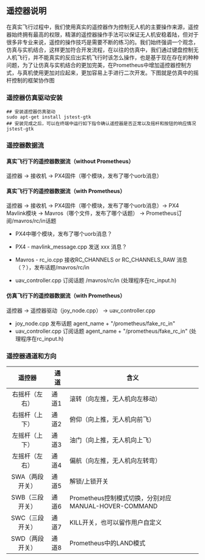 ## 遥控器说明

在真实飞行过程中，我们使用真实的遥控器作为控制无人机的主要操作来源，遥控器始终拥有最高的权限，精湛的遥控器操作手法可以保证无人机安稳着陆，但对于很多非专业来说，遥控的操作技巧是需要不断的练习的。我们始终强调一个观念，仿真与实机结合，这样更加符合开发流程，在以往的仿真中，我们通过键盘控制无人机飞行，并不能真实的反应出实机飞行时该怎么操作，也是基于现在存在的种种问题，为了让仿真与实机结合的更加完美，在Prometheus中增加遥控器控制方式，与真机使用更加对应起来，更加容易上手进行二次开发。下图就是仿真中的摇杆控制的框架协作图

### 遥控器仿真驱动安装

```shell
## 安装遥控器仿真驱动
sudo apt-get install jstest-gtk
## 安装完成之后，可以在终端中运行如下指令确认遥控器是否正常以及摇杆和按钮的响应情况
jstest-gtk
```

### 遥控器数据流

#### 真实飞行下的遥控器数据流（without Prometheus）

遥控器 -> 接收机  -> PX4固件（哪个模块，发布了哪个uorb消息）

#### 真实飞行下的遥控器数据流（with Prometheus）

遥控器 -> 接收机  -> PX4固件（哪个模块，发布了哪个uorb消息）-> PX4 Mavlink模块 -> Mavros（哪个文件，发布了哪个话题）  -> Prometheus订阅/mavros/rc/in话题

- PX4中哪个模块，发布了哪个uorb消息？
- PX4 - mavlink_message.cpp 发送 xxx 消息？

- Mavros - rc_io.cpp 接收RC_CHANNELS or RC_CHANNELS_RAW 消息（？），发布话题/mavros/rc/in
- uav_controller.cpp 订阅话题 /mavros/rc/in  (处理程序在rc_input.h)

#### 仿真飞行下的遥控器数据流（with Prometheus）

遥控器 -> 遥控器驱动（joy_node.cpp） -> uav_controller.cpp

- joy_node.cpp 发布话题 agent_name + "/prometheus/fake_rc_in"
- uav_controller.cpp 订阅话题 agent_name + "/prometheus/fake_rc_in" (处理程序在rc_input.h)

### 遥控器通道和方向

| 遥控器 | 通道 | 含义                                                 |
| :--: | ------  | -----------------  |
| 右摇杆（左右） | 通道1 | 滚转（向左推，无人机向左移动） |
| 右摇杆（上下） | 通道2 | 俯仰（向上推，无人机向前飞）                         |
| 左摇杆（上下） | 通道3 | 油门（向上推，无人机向上飞）                         |
| 左摇杆（左右）  | 通道4 | 偏航（向左推，无人机向左转弯）                       |
| SWA（两段开关） | 通道5 | 解锁/上锁开关                                        |
| SWB（三段开关） | 通道6 | Prometheus控制模式切换，分别对应MANUAL-HOVER-COMMAND |
| SWC（三段开关） | 通道7 | KILL开关，也可以留作用户自定义                       |
| SWD（两段开关） | 通道8 | Prometheus中的LAND模式 |

